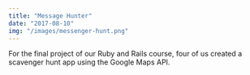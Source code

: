 ```yaml
---
title: "Message Hunter"
date: "2017-08-10"
img: "/images/messenger-hunt.png"
---
```


For the final project of our Ruby and Rails course, four of us created a scavenger hunt app using the Google Maps API.